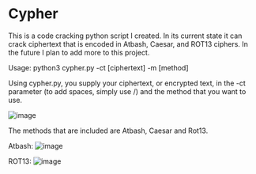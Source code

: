 # Cypher
This is a code cracking python script I created. In its current state it can crack ciphertext that is encoded in Atbash, Caesar,  and ROT13 ciphers. In the future I plan to add more to this project.

Usage: python3 cypher.py -ct [ciphertext] -m [method]

Using cypher.py, you supply your ciphertext, or encrypted text, in the -ct parameter (to add spaces, simply use /) and the method that you want to use.

![image](https://github.com/user-attachments/assets/f8cec085-1ede-48bd-b9b0-b6bb7523c298)

The methods that are included are Atbash, Caesar and Rot13.

Atbash:
![image](https://github.com/user-attachments/assets/08310c25-4b09-4742-8f2c-7e954d09147b)

ROT13:
![image](https://github.com/user-attachments/assets/ebe30e0a-2759-44a6-998b-a9173eacdfe0)
